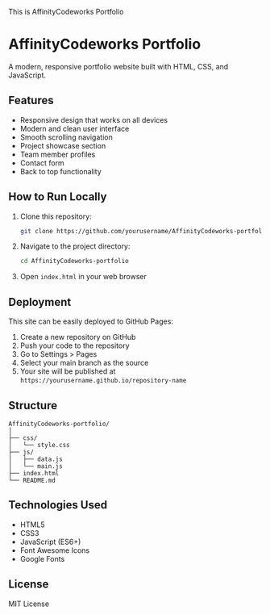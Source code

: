 This is AffinityCodeworks Portfolio
# AffinityCodeworks Portfolio

A modern, responsive portfolio website built with HTML, CSS, and JavaScript.

## Features

- Responsive design that works on all devices
- Modern and clean user interface
- Smooth scrolling navigation
- Project showcase section
- Team member profiles
- Contact form
- Back to top functionality

## How to Run Locally

1. Clone this repository:
   ```bash
   git clone https://github.com/yourusername/AffinityCodeworks-portfolio.git
   ```

2. Navigate to the project directory:
   ```bash
   cd AffinityCodeworks-portfolio
   ```

3. Open `index.html` in your web browser

## Deployment

This site can be easily deployed to GitHub Pages:

1. Create a new repository on GitHub
2. Push your code to the repository
3. Go to Settings > Pages
4. Select your main branch as the source
5. Your site will be published at `https://yourusername.github.io/repository-name`

## Structure

```
AffinityCodeworks-portfolio/
│
├── css/
│   └── style.css
├── js/
│   ├── data.js
│   └── main.js
├── index.html
└── README.md
```

## Technologies Used

- HTML5
- CSS3
- JavaScript (ES6+)
- Font Awesome Icons
- Google Fonts

## License

MIT License